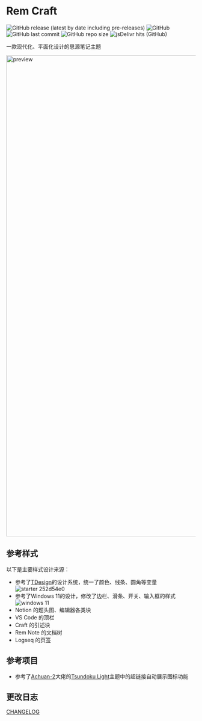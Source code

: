 # Rem Craft

![GitHub release (latest by date including pre-releases)](https://img.shields.io/github/release/zqhjl/Rem-Craft?include_prereleases)
![GitHub](https://img.shields.io/github/license/zqhjl/Rem-Craft)
![GitHub last commit](https://img.shields.io/github/last-commit/zqhjl/Rem-Craft)
![GitHub repo size](https://img.shields.io/github/repo-size/zqhjl/Rem-Craft)
![jsDelivr hits (GitHub)](https://img.shields.io/jsdelivr/gh/hy/zqhjl/Rem-Craft?label=hits)

一款现代化、平面化设计的思源笔记主题

<img width="1280" alt="preview" src="https://user-images.githubusercontent.com/61345763/175880281-4874f851-8aff-4677-8d54-f90f711f4892.png">

## 参考样式

以下是主要样式设计来源：

- 参考了[TDesign](https://tdesign.tencent.com/)的设计系统，统一了颜色、线条、圆角等变量
  ![starter 252d54e0](https://user-images.githubusercontent.com/61345763/176590115-93fa2d29-a975-4a89-904c-6ba94295d3ee.png)
- 参考了Windows 11的设计，修改了边栏、滑条、开关、输入框的样式
  ![windows 11](https://docs.microsoft.com/en-us/windows/apps/design/signature-experiences/images/color_light_controls_940.png)
- Notion 的题头图、编辑器各类块
- VS Code 的顶栏
- Craft 的引述块
- Rem Note 的文档树
- Logseq 的页签

## 参考项目

- 参考了[Achuan-2](https://github.com/Achuan-2)大佬的[Tsundoku Light](https://github.com/Achuan-2/siyuan-themes-tsundoku-light)主题中的超链接自动展示图标功能

## 更改日志

[CHANGELOG](CHANGELOG.md)
